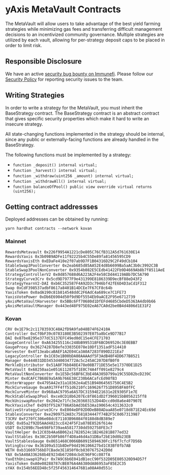 # yAxis MetaVault Contracts

The MetaVault will allow users to take advantage of the best yield farming strategies while minimizing gas fees and transferring difficult management decisions to an incentivized community governance. Multiple strategies are utilized by each vault, allowing for per-strategy deposit caps to be placed in order to limit risk.

## Responsible Disclosure

We have an active [security bug bounty on Immunefi](https://immunefi.com/bounty/yaxis/). Please follow our [Security Policy](https://github.com/yaxis-project/metavault/security/policy) for reporting security issues to the team.

## Writing Strategies

In order to write a strategy for the MetaVault, you must inherit the BaseStrategy contract. The BaseStrategy contract is an abstract contract that gives specific security properties which make it hard to write an insecure strategy.

All state-changing functions implemented in the strategy should be internal, since any public or externally-facing functions are already handled in the BaseStrategy.

 The following functions must be implemented by a strategy:
 - `function _deposit() internal virtual;`
 - `function _harvest() internal virtual;`
 - `function _withdraw(uint256 _amount) internal virtual;`
 - `function _withdrawAll() internal virtual;`
 - `function balanceOfPool() public view override virtual returns (uint256);`

## Getting contract addressses

Deployed addresses can be obtained by running:

```
yarn hardhat contracts --network kovan
```

### Mainnet

```
RewardsMetavault 0x226f9954A1221cDe805C76CfB312A5d761630E14
RewardsYaxis 0x3b09B9ADFe11f92225b4C55De89fa81456595CD9
RewardsYaxisEth 0xEDaFe410e2f07ab9D7F1B04316D29C2F49dCb104
StableSwap3PoolConverter 0x2eab685d85AA52E4d8b6699Ba5aAC3b0c3992C3B
StableSwap3PoolNonConverter 0x9354b082E5CEdb41422Fb9D4669Ab8b7f8511AeE
StrategyControllerV2 0x0d857688d6A223A2F4e58CDd44119ABb7DC5A790
StrategyCurve3Crv 0x5cd9D7977F9e431399E8186339D9ecBf88eD43F2
StrategyYearnV2-DAI 0xb6C352587F4A92D3c7946bf42fE6D4D3aCd1F312
Swap 0xCdF398537adbF8617a8401B14DCEe7F67CF8c64b
YaxisToken 0x0adA190c81b814548ddC2F6AdC4a689ce7C1FE73
YaxisVotePower 0xDb6E6904d50f9d9Df5554Eb9aACE2F95e6712739
yAxisMetaVaultHarvester 0x5BBc6Ff70680d1DfEFd4685CbdeD5363A4db9b66
yAxisMetaVaultManager 0x443ed48F975E02eA67CA0d2be0B4d4806d1E31F2
```

### Kovan

```
CRV 0x1E79c2c11783593C48A2fD9A9fa048B74F62410A
Controller 0xCf0bF39c0783180E3B502397E075a8bCe9D77B17
DAI 0x87be8295e377dC5137EFC49ed0dC15e4CFE71703
GaugeController 0xA634255116c248bB995318F6BCD69520c3E0EBB7
GaugeProxy 0x36274287D8efe33035E078e10Df1351adF514410
Harvester 0x4f13eabcaBAEF1A2E04Ca3A0A7283f890D221Ea7
LegacyController 0x1C03e1B00bDA08AAAAdf5F3AdB40F4DD677B8521
Manager 0x444031DD3453d40034772Ac5c245AC207D8fB0f0
MerkleDistributor 0x51A8F76b848E478e08B771DE55e5e17370DE1D25
MetaVault 0x68250aa1e0516112875f1E0C74A4ff091e8279c4
MetaVaultNonConverter 0x1E5Dc56BF6C3bE40A305D799a19C55D82bcD239C
Minter 0xdCAFC7B68E9a5A9b766E38C230b6ACafcEd98fB3
MinterWrapper 0x4795A42e31a18362e4aE51B94064565750C4E5B2
MockCurveGauge 0xaA917FF4ff51d6210fc169626f751D8958FA0fFC
MockCurveMinter 0x968aAC9795a6A57DC31594E21631e2E9305F1e7E
MockStableSwap3Pool 0xce8CD18b6207Ec8f861dD2f396015bB056215ff8
MockUniswapRouter 0x2042e71fc3e203603152D44Dccd0d8a6e407907E
MockYaxisChef 0xD93fF52A7786A5bAd3bE53Aa190654c4313632c0
NativeStrategyCurve3Crv 0xE004eDF02D0DeB80ADaaA85e0718d871E24Ec69d
StablesConverter 0xe2909752A83c7581834447f74B2F5C0d67313987
T3CRV 0xF270fC306e08dcE71103B96084f0188d8dB389e7
USDC 0x85a2f92D5AAd4823ccE424F5F2a878E8526f614e
USDT 0x3289Bc7be698Fb739aeA5817730dd592758FE3c7
VaultHelper 0x12C03b4Aa6B062a17828524c1B246281B877ed32
VaultStables 0x38C2b50Fb86ff4D8a46d4a31DBaf2bE10d0b23EB
VaultStablesGauge 0x8651468C0066B60915894630Fc1f6f7cfcF7D56b
VotingEscrow 0x36109a531b8DeF94d196106627bd1C03Bf0fb7AB
WETH 0xb31669756bD7CBade3E1850f0cb8307675242D0d
YAX 0x5A40A336268b4E9234b672084cbdC96F9Cc087fA
YaxEthUniswapV2Pair 0x7A9C6b6E041dB1ecC90f532D05E805320D94D57f
YaxisToken 0xA0e08288787cBE076A4A6380dA86953aF85E2C35
sYAX 0x154b56EED48c5f25F4563146476B1a08A40d551c
```
